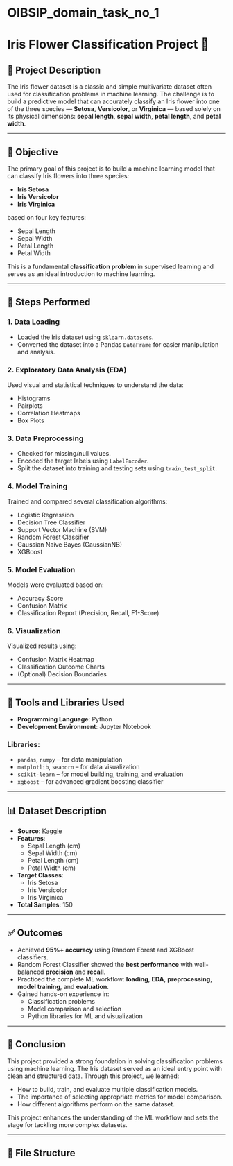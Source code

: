 # OIBSIP_domain_task_no_1

# Iris Flower Classification Project 🌸

## 📌 Project Description

The Iris flower dataset is a classic and simple multivariate dataset often used for classification problems in machine learning. The challenge is to build a predictive model that can accurately classify an Iris flower into one of the three species — **Setosa**, **Versicolor**, or **Virginica** — based solely on its physical dimensions: **sepal length**, **sepal width**, **petal length**, and **petal width**.

---

## 🎯 Objective

The primary goal of this project is to build a machine learning model that can classify Iris flowers into three species:
- **Iris Setosa**
- **Iris Versicolor**
- **Iris Virginica**

based on four key features:
- Sepal Length
- Sepal Width
- Petal Length
- Petal Width

This is a fundamental **classification problem** in supervised learning and serves as an ideal introduction to machine learning.

---

## 🧾 Steps Performed

### 1. Data Loading
- Loaded the Iris dataset using `sklearn.datasets`.
- Converted the dataset into a Pandas `DataFrame` for easier manipulation and analysis.

### 2. Exploratory Data Analysis (EDA)
Used visual and statistical techniques to understand the data:
- Histograms
- Pairplots
- Correlation Heatmaps
- Box Plots

### 3. Data Preprocessing
- Checked for missing/null values.
- Encoded the target labels using `LabelEncoder`.
- Split the dataset into training and testing sets using `train_test_split`.

### 4. Model Training
Trained and compared several classification algorithms:
- Logistic Regression
- Decision Tree Classifier
- Support Vector Machine (SVM)
- Random Forest Classifier
- Gaussian Naive Bayes (GaussianNB)
- XGBoost

### 5. Model Evaluation
Models were evaluated based on:
- Accuracy Score
- Confusion Matrix
- Classification Report (Precision, Recall, F1-Score)

### 6. Visualization
Visualized results using:
- Confusion Matrix Heatmap
- Classification Outcome Charts
- (Optional) Decision Boundaries

---

## 🧰 Tools and Libraries Used

- **Programming Language**: Python
- **Development Environment**: Jupyter Notebook

### Libraries:
- `pandas`, `numpy` – for data manipulation
- `matplotlib`, `seaborn` – for data visualization
- `scikit-learn` – for model building, training, and evaluation
- `xgboost` – for advanced gradient boosting classifier

---

## 📊 Dataset Description

- **Source**: [Kaggle](https://www.kaggle.com/datasets/uciml/iris)
- **Features**:
  - Sepal Length (cm)
  - Sepal Width (cm)
  - Petal Length (cm)
  - Petal Width (cm)
- **Target Classes**:
  - Iris Setosa
  - Iris Versicolor
  - Iris Virginica
- **Total Samples**: 150

---

## ✅ Outcomes

- Achieved **95%+ accuracy** using Random Forest and XGBoost classifiers.
- Random Forest Classifier showed the **best performance** with well-balanced **precision** and **recall**.
- Practiced the complete ML workflow: **loading**, **EDA**, **preprocessing**, **model training**, and **evaluation**.
- Gained hands-on experience in:
  - Classification problems
  - Model comparison and selection
  - Python libraries for ML and visualization

---

## 🧠 Conclusion

This project provided a strong foundation in solving classification problems using machine learning. The Iris dataset served as an ideal entry point with clean and structured data. Through this project, we learned:

- How to build, train, and evaluate multiple classification models.
- The importance of selecting appropriate metrics for model comparison.
- How different algorithms perform on the same dataset.

This project enhances the understanding of the ML workflow and sets the stage for tackling more complex datasets.

---

## 📂 File Structure

